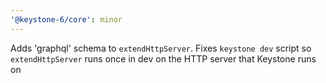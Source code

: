 ```yaml
---
'@keystone-6/core': minor
---
```


Adds 'graphql' schema to `extendHttpServer`. Fixes `keystone dev` script so `extendHttpServer` runs once in dev on the HTTP server that Keystone runs on
